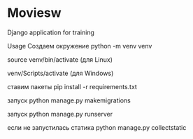 # Moviesw

Django application for training

Usage
Создаем окружение python -m venv venv

source venv/bin/activate (для Linux)

venv/Scripts/activate (для Windows)

ставим пакеты pip install -r requirements.txt

запуск python manage.py makemigrations

запуск python manage.py runserver

если не запустилась статика python manage.py collectstatic